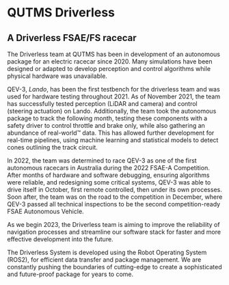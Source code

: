 # QUTMS Driverless

## A Driverless FSAE/FS racecar
The Driverless team at QUTMS has been in development of an autonomous package for an electric racecar since 2020. Many simulations have been designed or adapted to develop perception and control algorithms while physical hardware was unavailable.

QEV-3, *Lando*, has been the first testbench for the driverless team and was used for hardware testing throughout 2021. As of November 2021, the team has successfully tested perception (LiDAR and camera) and control (steering actuation) on Lando. Additionally, the team took the autonomous package to track the following month, testing these components with a safety driver to control throttle and brake only, while also gathering an abundance of real-world™️ data. This has allowed further development for real-time pipelines, using machine learning and statistical models to detect cones outlining the track circuit.

In 2022, the team was determined to race QEV-3 as one of the first autonomous racecars in Australia during the 2022 FSAE-A Competition. After months of hardware and software debugging, ensuring algorithms were reliable, and redesigning some critical systems, QEV-3 was able to drive itself in October, first remote controlled, then under its own processes. Soon after, the team was on the road to the competition in December, where QEV-3 passed all technical inspections to be the second competition-ready FSAE Autonomous Vehicle.

As we begin 2023, the Driverless team is aiming to improve the reliability of navigation processes and streamline our software stack for faster and more effective development into the future.

The Driverless System is developed using the Robot Operating System (ROS2), for efficient data transfer and package management. We are constantly pushing the boundaries of cutting-edge to create a sophisticated and future-proof package for years to come.
